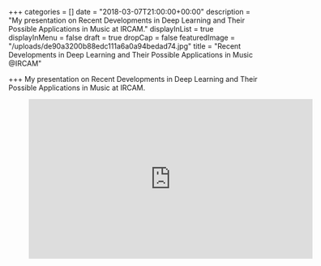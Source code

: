 +++
categories = []
date = "2018-03-07T21:00:00+00:00"
description = "My presentation on Recent Developments in Deep Learning and Their Possible Applications in Music at IRCAM."
displayInList = true
displayInMenu = false
draft = true
dropCap = false
featuredImage = "/uploads/de90a3200b88edc111a6a0a94bedad74.jpg"
title = "Recent Developments in Deep Learning and Their Possible Applications in Music @IRCAM"

+++
My presentation on Recent Developments in Deep Learning and Their Possible Applications in Music at IRCAM.

<!-- blank line -->
<figure class="video_container">
  <iframe src="https://medias.ircam.fr/embed/media/x7c25d7" width="560" height="315" frameborder="0" allowfullscreen="true">
  </iframe>
</figure> <!-- blank line -->
